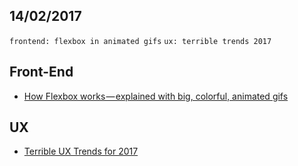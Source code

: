14/02/2017
----------

`frontend: flexbox in animated gifs` `ux: terrible trends 2017`

## Front-End

- [How Flexbox works — explained with big, colorful, animated gifs](https://medium.freecodecamp.com/an-animated-guide-to-flexbox-d280cf6afc35#.hbems3vwy)

## UX 

- [Terrible UX Trends for 2017](https://medium.com/ux-power-tools/terrible-ux-trends-for-2017-de6faebf099e#.498wbhxfo)
